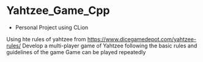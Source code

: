 # Yahtzee_Game_Cpp
- Personal Project using CLion

Using hte rules of yahtzee from https://www.dicegamedepot.com/yahtzee-rules/
Develop a multi-player game of Yahtzee following the basic rules and guidelines of the game
Game can be played repeatedly
